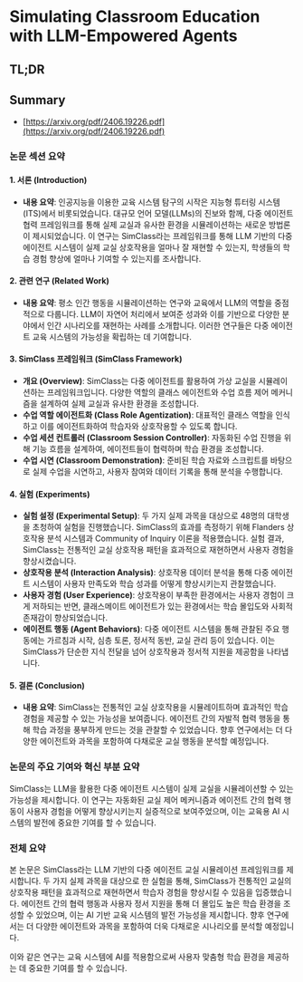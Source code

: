# Simulating Classroom Education with LLM-Empowered Agents
## TL;DR
## Summary
- [https://arxiv.org/pdf/2406.19226.pdf](https://arxiv.org/pdf/2406.19226.pdf)

### 논문 섹션 요약

#### 1. 서론 (Introduction)
- **내용 요약**: 인공지능을 이용한 교육 시스템 탐구의 시작은 지능형 튜터링 시스템(ITS)에서 비롯되었습니다. 대규모 언어 모델(LLMs)의 진보와 함께, 다중 에이전트 협력 프레임워크를 통해 실제 교실과 유사한 환경을 시뮬레이션하는 새로운 방법론이 제시되었습니다. 이 연구는 SimClass라는 프레임워크를 통해 LLM 기반의 다중 에이전트 시스템이 실제 교실 상호작용을 얼마나 잘 재현할 수 있는지, 학생들의 학습 경험 향상에 얼마나 기여할 수 있는지를 조사합니다.

#### 2. 관련 연구 (Related Work)
- **내용 요약**: 평소 인간 행동을 시뮬레이션하는 연구와 교육에서 LLM의 역할을 중점적으로 다룹니다. LLM이 자연어 처리에서 보여준 성과와 이를 기반으로 다양한 분야에서 인간 시나리오를 재현하는 사례를 소개합니다. 이러한 연구들은 다중 에이전트 교육 시스템의 가능성을 확립하는 데 기여합니다.

#### 3. SimClass 프레임워크 (SimClass Framework)
- **개요 (Overview)**: SimClass는 다중 에이전트를 활용하여 가상 교실을 시뮬레이션하는 프레임워크입니다. 다양한 역할의 클래스 에이전트와 수업 흐름 제어 메커니즘을 설계하여 실제 교실과 유사한 환경을 조성합니다.
- **수업 역할 에이전트화 (Class Role Agentization)**: 대표적인 클래스 역할을 인식하고 이를 에이전트화하여 학습자와 상호작용할 수 있도록 합니다.
- **수업 세션 컨트롤러 (Classroom Session Controller)**: 자동화된 수업 진행을 위해 기능 흐름을 설계하여, 에이전트들이 협력하며 학습 환경을 조성합니다.
- **수업 시연 (Classroom Demonstration)**: 준비된 학습 자료와 스크립트를 바탕으로 실제 수업을 시연하고, 사용자 참여와 데이터 기록을 통해 분석을 수행합니다.

#### 4. 실험 (Experiments)
- **실험 설정 (Experimental Setup)**: 두 가지 실제 과목을 대상으로 48명의 대학생을 초청하여 실험을 진행했습니다. SimClass의 효과를 측정하기 위해 Flanders 상호작용 분석 시스템과 Community of Inquiry 이론을 적용했습니다. 실험 결과, SimClass는 전통적인 교실 상호작용 패턴을 효과적으로 재현하면서 사용자 경험을 향상시켰습니다.
- **상호작용 분석 (Interaction Analysis)**: 상호작용 데이터 분석을 통해 다중 에이전트 시스템이 사용자 만족도와 학습 성과를 어떻게 향상시키는지 관찰했습니다.
- **사용자 경험 (User Experience)**: 상호작용이 부족한 환경에서는 사용자 경험이 크게 저하되는 반면, 클래스메이트 에이전트가 있는 환경에서는 학습 몰입도와 사회적 존재감이 향상되었습니다.
- **에이전트 행동 (Agent Behaviors)**: 다중 에이전트 시스템을 통해 관찰된 주요 행동에는 가르침과 시작, 심층 토론, 정서적 동반, 교실 관리 등이 있습니다. 이는 SimClass가 단순한 지식 전달을 넘어 상호작용과 정서적 지원을 제공함을 나타냅니다.

#### 5. 결론 (Conclusion)
- **내용 요약**: SimClass는 전통적인 교실 상호작용을 시뮬레이트하며 효과적인 학습 경험을 제공할 수 있는 가능성을 보여줍니다. 에이전트 간의 자발적 협력 행동을 통해 학습 과정을 풍부하게 만드는 것을 관찰할 수 있었습니다. 향후 연구에서는 더 다양한 에이전트와 과목을 포함하여 다채로운 교실 행동을 분석할 예정입니다.

### 논문의 주요 기여와 혁신 부분 요약
SimClass는 LLM을 활용한 다중 에이전트 시스템이 실제 교실을 시뮬레이션할 수 있는 가능성을 제시합니다. 이 연구는 자동화된 교실 제어 메커니즘과 에이전트 간의 협력 행동이 사용자 경험을 어떻게 향상시키는지 실증적으로 보여주었으며, 이는 교육용 AI 시스템의 발전에 중요한 기여를 할 수 있습니다.

### 전체 요약
본 논문은 SimClass라는 LLM 기반의 다중 에이전트 교실 시뮬레이션 프레임워크를 제시합니다. 두 가지 실제 과목을 대상으로 한 실험을 통해, SimClass가 전통적인 교실의 상호작용 패턴을 효과적으로 재현하면서 학습자 경험을 향상시킬 수 있음을 입증했습니다. 에이전트 간의 협력 행동과 사용자 정서 지원을 통해 더 몰입도 높은 학습 환경을 조성할 수 있었으며, 이는 AI 기반 교육 시스템의 발전 가능성을 제시합니다. 향후 연구에서는 더 다양한 에이전트와 과목을 포함하여 더욱 다채로운 시나리오를 분석할 예정입니다.

이와 같은 연구는 교육 시스템에 AI를 적용함으로써 사용자 맞춤형 학습 환경을 제공하는 데 중요한 기여를 할 수 있습니다.